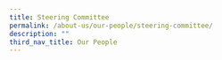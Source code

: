 ```yaml
---
title: Steering Committee
permalink: /about-us/our-people/steering-committee/
description: ""
third_nav_title: Our People
---
```

